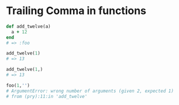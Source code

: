 # Trailing Comma in functions

```ruby
def add_twelve(a)
  a + 12
end
# => :foo

add_twelve(1)
# => 13

add_twelve(1,)
# => 13

foo(1,'')
# ArgumentError: wrong number of arguments (given 2, expected 1)
# from (pry):11:in 'add_twelve'
```
